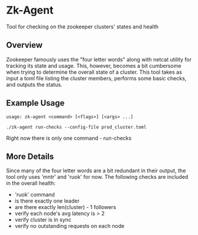 Zk-Agent
=========

Tool for checking on the zookeeper clusters' states and health

Overview
---------

Zookeeper famously uses the "four letter words" along with netcat utility for tracking its state and usage.
This, however, becomes a bit cumbersome when trying to determine the overall state of a cluster.  This tool
takes as input a toml file listing the cluster members, performs some basic checks, and outputs the status.

Example Usage
-------------
```
usage: zk-agent <command> [<flags>] [<args> ...]

./zk-agent run-checks --config-file prod_cluster.toml
```
Right now there is only one command - run-checks

More Details
-------------
Since many of the four letter words are a bit redundant in their output, the tool only uses 'mntr' and 'ruok' for now.
The following checks are included in the overall health:
* 'ruok' command
* is there exactly one leader
* are there exactly len(cluster) - 1 followers
* verify each node's avg latency is > 2
* verify cluster is in sync
* verify no outstanding requests on each node
